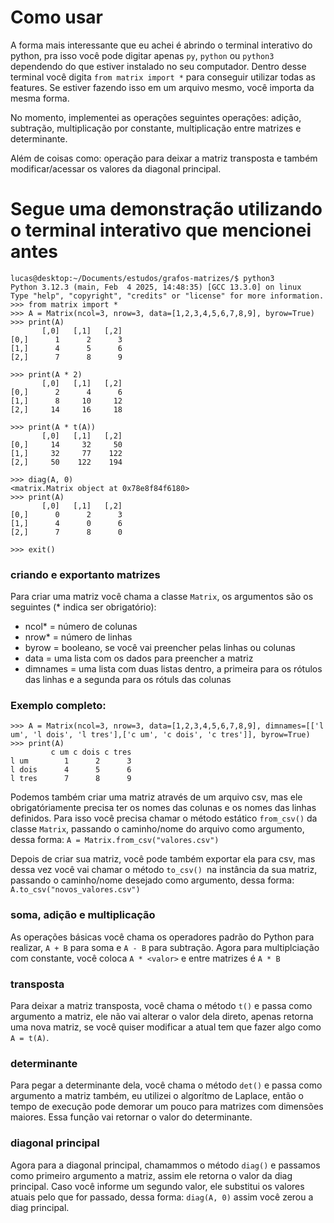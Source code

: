 # Como usar

A forma mais interessante que eu achei é abrindo o terminal interativo do python, pra isso você pode digitar apenas `py`, `python` ou `python3` dependendo do que estiver instalado no seu computador.
Dentro desse terminal você digita `from matrix import *` para conseguir utilizar todas as features. Se estiver fazendo isso em um arquivo mesmo, você importa da mesma forma.

No momento, implementei as operações seguintes operações: adição, subtração, multiplicação por constante, multiplicação entre matrizes e determinante. 

Além de coisas como: operação para deixar a matriz transposta e também modificar/acessar os valores da diagonal principal.

# Segue uma demonstração utilizando o terminal interativo que mencionei antes

```
lucas@desktop:~/Documents/estudos/grafos-matrizes/$ python3
Python 3.12.3 (main, Feb  4 2025, 14:48:35) [GCC 13.3.0] on linux
Type "help", "copyright", "credits" or "license" for more information.
>>> from matrix import *
>>> A = Matrix(ncol=3, nrow=3, data=[1,2,3,4,5,6,7,8,9], byrow=True)
>>> print(A)
       [,0]   [,1]   [,2]
[0,]      1      2      3
[1,]      4      5      6
[2,]      7      8      9

>>> print(A * 2) 
       [,0]   [,1]   [,2]
[0,]      2      4      6
[1,]      8     10     12
[2,]     14     16     18

>>> print(A * t(A))
       [,0]   [,1]   [,2]
[0,]     14     32     50
[1,]     32     77    122
[2,]     50    122    194

>>> diag(A, 0) 
<matrix.Matrix object at 0x78e8f84f6180>
>>> print(A)
       [,0]   [,1]   [,2]
[0,]      0      2      3
[1,]      4      0      6
[2,]      7      8      0

>>> exit()
```

### criando e exportanto matrizes
Para criar uma matriz você chama a classe `Matrix`, os argumentos são os seguintes (* indica ser obrigatório):
- ncol* = número de colunas
- nrow* = número de linhas
- byrow = booleano, se você vai preencher pelas linhas ou colunas
- data = uma lista com os dados para preencher a matriz
- dimnames = uma lista com duas listas dentro, a primeira para os rótulos das linhas e a segunda para os rótuls das colunas
### Exemplo completo:
```
>>> A = Matrix(ncol=3, nrow=3, data=[1,2,3,4,5,6,7,8,9], dimnames=[['l um', 'l dois', 'l tres'],['c um', 'c dois', 'c tres']], byrow=True)
>>> print(A)
         c um c dois c tres
l um        1      2      3
l dois      4      5      6
l tres      7      8      9
```
Podemos também criar uma matriz através de um arquivo csv, mas ele obrigatóriamente precisa ter os nomes das colunas e os nomes das linhas definidos. Para isso você precisa chamar o método estático `from_csv()` da classe `Matrix`, passando o caminho/nome do arquivo como argumento, dessa forma: `A = Matrix.from_csv("valores.csv")`

Depois de criar sua matriz, você pode também exportar ela para csv, mas dessa vez você vai chamar o método `to_csv() `na instância da sua matriz, passando o caminho/nome desejado como argumento, dessa forma: `A.to_csv("novos_valores.csv")`

### soma, adição e multiplicação
As operações básicas você chama os operadores padrão do Python para realizar, `A + B` para soma e `A - B` para subtração. Agora para multiplciação com constante, você coloca `A * <valor>` e entre matrizes é `A * B`

### transposta
Para deixar a matriz transposta, você chama o método `t()` e passa como argumento a matriz, ele não vai alterar o valor dela direto, apenas retorna uma nova matriz, se você quiser modificar a atual tem que fazer algo como `A = t(A)`.

### determinante
Para pegar a determinante dela, você chama o método `det()` e passa como argumento a matriz também, eu utilizei o algorítmo de Laplace, então o tempo de execução pode demorar um pouco para matrizes com dimensões maiores. Essa função vai retornar o valor do determinante.

### diagonal principal
Agora para a diagonal principal, chamammos o método `diag()` e passamos como primeiro argumento a matriz, assim ele retorna o valor da diag principal. Caso você informe um segundo valor, ele substitui os valores atuais pelo que for passado, dessa forma: `diag(A, 0)` assim você zerou a diag principal.